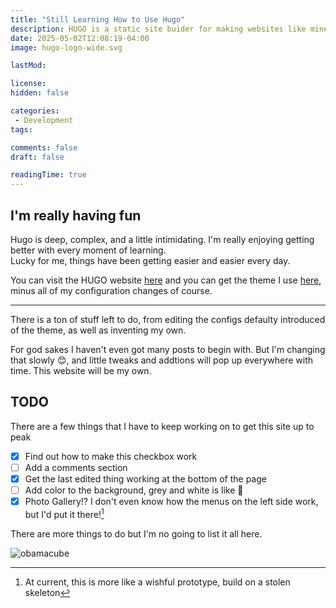 ```yaml
---
title: "Still Learning How to Use Hugo"
description: HUGO is a static site buider for making websites like mine!
date: 2025-05-02T12:08:19-04:00
image: hugo-logo-wide.svg

lastMod: 

license: 
hidden: false

categories:
 - Development
tags:

comments: false
draft: false

readingTime: true
---
```


## I'm really having fun
Hugo is deep, complex, and a little intimidating. I'm really enjoying getting better with every moment of learning.  
Lucky for me, things have been getting easier and easier every day.

You can visit the HUGO website [here](https://gohugo.io/) and you can get the theme I use [here](https://github.com/CaiJimmy/hugo-theme-stack),  
minus all of my configuration changes of course.

---

There is a ton of stuff left to do, from editing the configs defaulty introduced of the theme, as well as inventing my own.

For god sakes I haven't even got many posts to begin with. But I'm changing that slowly 😊, and little tweaks and addtions will pop up everywhere with time. This website will be my own.  

## TODO
There are a few things that I have to keep working on to get this site up to peak
 - [x] Find out how to make this checkbox work
 - [ ] Add a comments section
 - [x] Get the last edited thing working at the bottom of the page
 - [ ] Add color to the background, grey and white is like 🤮
 - [x] Photo Gallery!? I don't even know how the menus on the left side work, but I'd put it there![^*]
 [^*]: At current, this is more like a wishful prototype, build on a stolen skeleton
        
 
There are more things to do but I'm no going to list it all here.
 
 
![obamacube](https://media.tenor.com/R4Gc_y32GJcAAAAj/cubama-obama.gif "Obomba")
